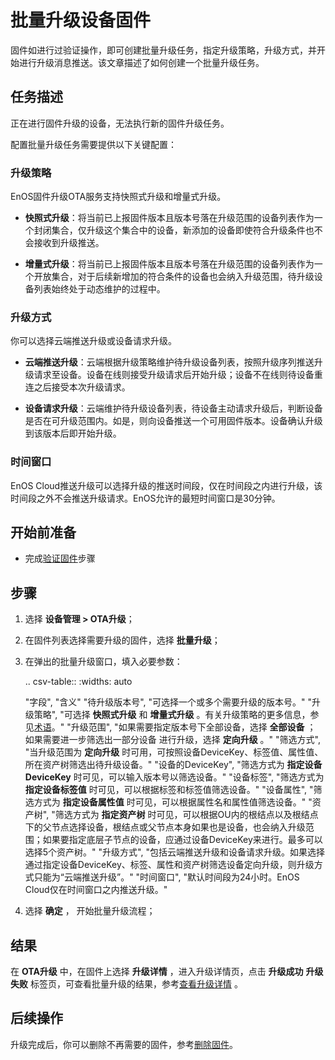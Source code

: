 # 批量升级设备固件

固件如进行过验证操作，即可创建批量升级任务，指定升级策略，升级方式，并开始进行升级消息推送。该文章描述了如何创建一个批量升级任务。

## 任务描述

正在进行固件升级的设备，无法执行新的固件升级任务。

配置批量升级任务需要提供以下关键配置：

### 升级策略

EnOS固件升级OTA服务支持快照式升级和增量式升级。

- **快照式升级**：将当前已上报固件版本且版本号落在升级范围的设备列表作为一个封闭集合，仅升级这个集合中的设备，新添加的设备即使符合升级条件也不会接收到升级推送。

- **增量式升级**：将当前已上报固件版本且版本号落在升级范围的设备列表作为一个开放集合，对于后续新增加的符合条件的设备也会纳入升级范围，待升级设备列表始终处于动态维护的过程中。

### 升级方式

你可以选择云端推送升级或设备请求升级。

- **云端推送升级**：云端根据升级策略维护待升级设备列表，按照升级序列推送升级请求至设备。设备在线则接受升级请求后开始升级；设备不在线则待设备重连之后接受本次升级请求。

- **设备请求升级**：云端维护待升级设备列表，待设备主动请求升级后，判断设备是否在可升级范围内。如是，则向设备推送一个可用固件版本。设备确认升级到该版本后即开始升级。

### 时间窗口

EnOS Cloud推送升级可以选择升级的推送时间段，仅在时间段之内进行升级，该时间段之外不会推送升级请求。EnOS允许的最短时间窗口是30分钟。


## 开始前准备

- 完成[验证固件](verifying_firmware)步骤

## 步骤

1. 选择 **设备管理 > OTA升级**；

2. 在固件列表选择需要升级的固件，选择 **批量升级**；

3. 在弹出的批量升级窗口，填入必要参数：

   .. csv-table::
      :widths: auto

      "字段", "含义"
      "待升级版本号", "可选择一个或多个需要升级的版本号。"
      "升级策略", "可选择 **快照式升级** 和 **增量式升级** 。有关升级策略的更多信息，参见[术语](ota_concept)。"
      "升级范围", "如果需要指定版本号下全部设备，选择 **全部设备** ； 如果需要进一步筛选出一部分设备 进行升级，选择 **定向升级** 。"
      "筛选方式", "当升级范围为 **定向升级** 时可用，可按照设备DeviceKey、标签值、属性值、所在资产树筛选出待升级设备。"
      "设备的DeviceKey", "筛选方式为 **指定设备DeviceKey** 时可见，可以输入版本号以筛选设备。"
      "设备标签", "筛选方式为 **指定设备标签值** 时可见，可以根据标签和标签值筛选设备。"
      "设备属性", "筛选方式为 **指定设备属性值** 时可见，可以根据属性名和属性值筛选设备。"
      "资产树", "筛选方式为 **指定资产树** 时可见，可以根据OU内的根结点以及根结点下的父节点选择设备，根结点或父节点本身如果也是设备，也会纳入升级范围；如果要指定底层子节点的设备，应通过设备DeviceKey来进行。最多可以选择5个资产树。"
      "升级方式", "包括云端推送升级和设备请求升级。如果选择通过指定设备DeviceKey、标签、属性和资产树筛选设备定向升级，则升级方式只能为“云端推送升级”。"
      "时间窗口", "默认时间段为24小时。EnOS Cloud仅在时间窗口之内推送升级。"

4. 选择 **确定** ， 开始批量升级流程；

## 结果

在 **OTA升级** 中，在固件上选择 **升级详情** ，进入升级详情页，点击 **升级成功** **升级失败** 标签页，可查看批量升级的结果，参考[查看升级详情](viewing_upgrade_detail) 。

## 后续操作

升级完成后，你可以删除不再需要的固件，参考[删除固件](deleting_firmware)。
